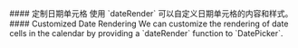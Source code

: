 <cn>
#### 定制日期单元格
使用 `dateRender` 可以自定义日期单元格的内容和样式。
</cn>

<us>
#### Customized Date Rendering
We can customize the rendering of date cells in the calendar by providing a `dateRender` function to `DatePicker`.
</us>
